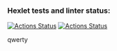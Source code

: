 ### Hexlet tests and linter status:
[![Actions Status](https://github.com/elisad5791/php-project-9/workflows/hexlet-check/badge.svg)](https://github.com/elisad5791/php-project-9/actions)
[![Actions Status](https://github.com/elisad5791/php-project-9/workflows/ci/badge.svg)](https://github.com/elisad5791/php-project-9/actions)

qwerty
